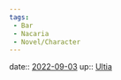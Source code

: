 ```yaml
---
tags:
 - Bar
 - Nacaria
 - Novel/Character
---
```


date:: [2022-09-03](Daily_Note/2022-09-03.md)
up:: [Ultia](Ultia.md)


